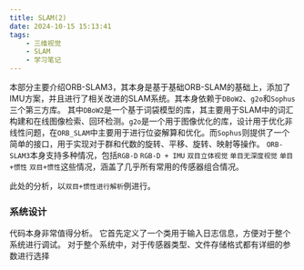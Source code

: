 ```yaml
---
title: SLAM(2)
date: 2024-10-15 15:13:41
tags:
    - 三维视觉
    - SLAM
    - 学习笔记
---
```

本部分主要介绍ORB-SLAM3，其本身是基于基础ORB-SLAM的基础上，添加了IMU方案，并且进行了相关改进的SLAM系统。其本身依赖于`DBoW2`、`g2o`和`Sophus`三个第三方库。
其中`DBoW2`是一个基于词袋模型的库，其主要用于SLAM中的词汇构建和在线图像检索、回环检测。`g2o`是一个用于图像优化的库，设计用于优化非线性问题，在`ORB_SLAM`中主要用于进行位姿解算和优化。而`Sophus`则提供了一个简单的接口，用于实现对于群和代数的旋转、平移、旋转、映射等操作。
`ORB-SLAM3`本身支持多种情况，包括`RGB-D` `RGB-D + IMU` `双目立体视觉` `单目无深度视觉` `单目+惯性` `双目+惯性`这些情况，涵盖了几乎所有常用的传感器组合情况。

此处的分析，以`双目+惯性进行解析`例进行。
### 系统设计
代码本身非常值得分析。
它首先定义了一个类用于输入日志信息，方便对于整个系统进行调试。
对于整个系统中，对于传感器类型、文件存储格式都有详细的参数进行选择


